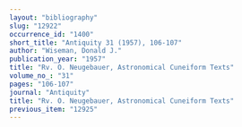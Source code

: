 ```yaml
---
layout: "bibliography"
slug: "12922"
occurrence_id: "1400"
short_title: "Antiquity 31 (1957), 106-107"
author: "Wiseman, Donald J."
publication_year: "1957"
title: "Rv. O. Neugebauer, Astronomical Cuneiform Texts"
volume_no_: "31"
pages: "106-107"
journal: "Antiquity"
title: "Rv. O. Neugebauer, Astronomical Cuneiform Texts"
previous_item: "12925"
---
```

